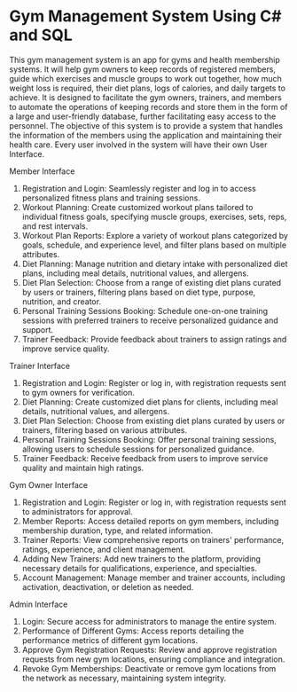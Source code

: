 # Gym Management System Using C# and SQL
This gym management system is an app for gyms and health membership systems. It will help gym owners to keep records of registered members, guide which exercises and muscle groups to work out together, how much weight loss is required, their diet plans, logs of calories, and daily targets to achieve. It is designed to facilitate the gym owners, trainers, and members to automate the operations of keeping records and store them in the form of a large and user-friendly database, further facilitating easy access to the personnel. The objective of this system is to provide a system that handles the information of the members using the application and maintaining their health care. Every user involved in the system will have their own User Interface. 

Member Interface

1. Registration and Login: Seamlessly register and log in to access personalized fitness plans and training sessions.
2. Workout Planning: Create customized workout plans tailored to individual fitness goals, specifying muscle groups, exercises, sets, reps, and rest intervals.
3. Workout Plan Reports: Explore a variety of workout plans categorized by goals, schedule, and experience level, and filter plans based on multiple attributes.
4. Diet Planning: Manage nutrition and dietary intake with personalized diet plans, including meal details, nutritional values, and allergens.
5. Diet Plan Selection: Choose from a range of existing diet plans curated by users or trainers, filtering plans based on diet type, purpose, nutrition, and creator.
6. Personal Training Sessions Booking: Schedule one-on-one training sessions with preferred trainers to receive personalized guidance and support.
7. Trainer Feedback: Provide feedback about trainers to assign ratings and improve service quality.

Trainer Interface

1. Registration and Login: Register or log in, with registration requests sent to gym owners for verification.
2. Diet Planning: Create customized diet plans for clients, including meal details, nutritional values, and allergens.
3. Diet Plan Selection: Choose from existing diet plans curated by users or trainers, filtering based on various attributes.
4. Personal Training Sessions Booking: Offer personal training sessions, allowing users to schedule sessions for personalized guidance.
5. Trainer Feedback: Receive feedback from users to improve service quality and maintain high ratings.

Gym Owner Interface

1. Registration and Login: Register or log in, with registration requests sent to administrators for approval.
2. Member Reports: Access detailed reports on gym members, including membership duration, type, and related information.
3. Trainer Reports: View comprehensive reports on trainers' performance, ratings, experience, and client management.
4. Adding New Trainers: Add new trainers to the platform, providing necessary details for qualifications, experience, and specialties.
5. Account Management: Manage member and trainer accounts, including activation, deactivation, or deletion as needed.

Admin Interface

1. Login: Secure access for administrators to manage the entire system.
2. Performance of Different Gyms: Access reports detailing the performance metrics of different gym locations.
3. Approve Gym Registration Requests: Review and approve registration requests from new gym locations, ensuring compliance and integration.
4. Revoke Gym Memberships: Deactivate or remove gym locations from the network as necessary, maintaining system integrity.

